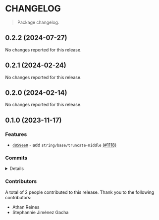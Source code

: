 # CHANGELOG

> Package changelog.

<section class="release" id="v0.2.2">

## 0.2.2 (2024-07-27)

No changes reported for this release.

</section>

<!-- /.release -->

<section class="release" id="v0.2.1">

## 0.2.1 (2024-02-24)

No changes reported for this release.

</section>

<!-- /.release -->

<section class="release" id="v0.2.0">

## 0.2.0 (2024-02-14)

No changes reported for this release.

</section>

<!-- /.release -->

<section class="release" id="v0.1.0">

## 0.1.0 (2023-11-17)

<section class="features">

### Features

-   [`d859ee0`](https://github.com/stdlib-js/stdlib/commit/d859ee084ec4a90e53cd6914c8abd1633ade0b54) - add `string/base/truncate-middle` [(#1118)](https://github.com/stdlib-js/stdlib/pull/1118)

</section>

<!-- /.features -->

<section class="commits">

### Commits

<details>

-   [`d859ee0`](https://github.com/stdlib-js/stdlib/commit/d859ee084ec4a90e53cd6914c8abd1633ade0b54) - **feat:** add `string/base/truncate-middle` [(#1118)](https://github.com/stdlib-js/stdlib/pull/1118) _(by Stephannie Jiménez Gacha, Athan Reines)_

</details>

</section>

<!-- /.commits -->

<section class="contributors">

### Contributors

A total of 2 people contributed to this release. Thank you to the following contributors:

-   Athan Reines
-   Stephannie Jiménez Gacha

</section>

<!-- /.contributors -->

</section>

<!-- /.release -->

